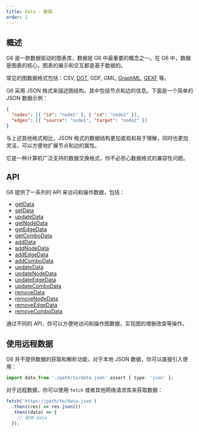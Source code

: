 ```yaml
---
title: Data - 数据
order: 1
---
```


## 概述

G6 是一款数据驱动的图表库，数据是 G6 中最重要的概念之一。在 G6 中，数据是图表的核心，图表的展示和交互都是基于数据的。

常见的图数据格式包括：CSV, [DOT](https://graphviz.org/doc/info/lang.html), GDF, GML, [GraphML](http://graphml.graphdrawing.org/), [GEXF](https://gexf.net/) 等。

G6 采用 JSON 格式来描述图结构，其中包括节点和边的信息。下面是一个简单的 JSON 数据示例：

```json
{
  "nodes": [{ "id": "node1" }, { "id": "node2" }],
  "edges": [{ "source": "node1", "target": "node2" }]
}
```

与上述其他格式相比，JSON 格式的数据结构更加直观和易于理解，同时也更加灵活，可以方便地扩展节点和边的属性。

它是一种计算机广泛支持的数据交换格式，你不必担心数据格式的兼容性问题。

## API

G6 提供了一系列的 API 来访问和操作数据，包括：

- [getData](/api/graph/method#getData)
- [setData](/api/graph/method#setData)
- [updateData](/api/graph/method#updateData)
- [getNodeData](/api/graph/method#getNodeData)
- [getEdgeData](/api/graph/method#getEdgeData)
- [getComboData](/api/graph/method#getComboData)
- [addData](/api/graph/method#addData)
- [addNodeData](/api/graph/method#addNodeData)
- [addEdgeData](/api/graph/method#addEdgeData)
- [addComboData](/api/graph/method#addComboData)
- [updateData](/api/graph/method#updateData)
- [updateNodeData](/api/graph/method#updateNodeData)
- [updateEdgeData](/api/graph/method#updateEdgeData)
- [updateComboData](/api/graph/method#updateComboData)
- [removeData](/api/graph/method#removeData)
- [removeNodeData](/api/graph/method#removeNodeData)
- [removeEdgeData](/api/graph/method#removeEdgeData)
- [removeComboData](/api/graph/method#removeComboData)

通过不同的 API，你可以方便地访问和操作图数据，实现图的增删改查等操作。

## 使用远程数据

G6 并不提供数据的获取和解析功能，对于本地 JSON 数据，你可以直接引入使用：

```typescript
import data from './path/to/data.json' assert { type: 'json' };
```

对于远程数据，你可以使用 `fetch` 或者其他网络请求库来获取数据：

```typescript
fetch('https://path/to/data.json')
  .then((res) => res.json())
  .then((data) => {
    // 使用 data
  });
```
